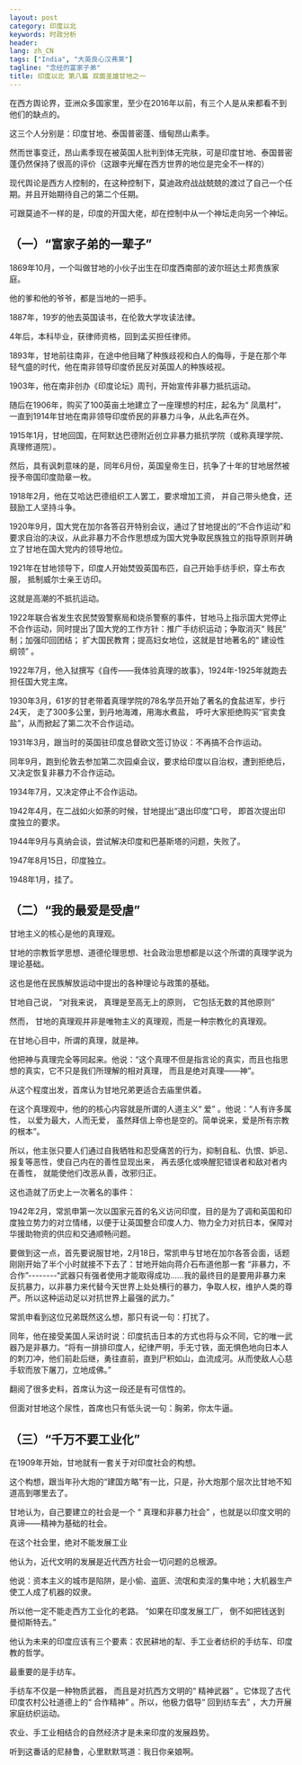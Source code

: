 ```yaml
---
layout: post
category: 印度以北
keywords: 时政分析
header:
lang: zh_CN 
tags: ["India", "大英良心汉弗莱"]
tagline: "念经的富家子弟"
title: 印度以北 第八篇 双面圣雄甘地之一
---
```


在西方舆论界，亚洲众多国家里，至少在2016年以前，有三个人是从来都看不到他们的缺点的。

这三个人分别是：印度甘地、泰国普密蓬、缅甸昂山素季。

然而世事变迁，昂山素季现在被英国人批判到体无完肤，可是印度甘地、泰国普密蓬仍然保持了很高的评价（这跟李光耀在西方世界的地位是完全不一样的）

现代舆论是西方人控制的，在这种控制下，莫迪政府战战兢兢的渡过了自己一个任期。并且开始期待自己的第二个任期。

可跟莫迪不一样的是，印度的开国大佬，却在控制中从一个神坛走向另一个神坛。

## （一）“富家子弟的一辈子”

1869年10月，一个叫做甘地的小伙子出生在印度西南部的波尔班达土邦贵族家庭。

他的爹和他的爷爷，都是当地的一把手。

1887年，19岁的他去英国读书，在伦敦大学攻读法律。

4年后，本科毕业，获律师资格，回到孟买担任律师。

1893年，甘地前往南非，在途中他目睹了种族歧视和白人的侮辱，于是在那个年轻气盛的时代，他在南非领导印度侨民反对英国人的种族岐视。

1903年，他在南非创办《印度论坛》周刊，开始宣传非暴力抵抗运动。

随后在1906年，购买了100英亩土地建立了一座理想的村庄，起名为“ 凤凰村”，一直到1914年甘地在南非领导印度侨民的非暴力斗争，从此名声在外。

1915年1月，甘地回国，在阿默达巴德附近创立非暴力抵抗学院（或称真理学院、真理修道院）。

然后，具有讽刺意味的是，同年6月份，英国皇帝生日，抗争了十年的甘地居然被授予帝国印度勋章一枚。

1918年2月，他在艾哈达巴德组织工人罢工，要求增加工资， 并自己带头绝食，还鼓励工人坚持斗争。

1920年9月，国大党在加尔各答召开特别会议，通过了甘地提出的“不合作运动”和要求自治的决议，从此非暴力不合作思想成为国大党争取民族独立的指导原则并确立了甘地在国大党内的领导地位。

1921年在甘地领导下，印度人开始焚毁英国布匹，自己开始手纺手织，穿土布衣服， 抵制威尔士亲王访印。

这就是高潮的不抵抗运动。

1922年联合省发生农民焚毁警察局和烧杀警察的事件，甘地马上指示国大党停止不合作运动，同时提出了国大党的工作方针：推广手纺织运动；争取消灭“ 贱民” 制；加强印回团结； 扩大国民教育；提高妇女地位，这就是甘地著名的“ 建设性纲领” 。

1922年7月，他入狱撰写《自传——我体验真理的故事》，1924年-1925年就跑去担任国大党主席。

1930年3月，61岁的甘老带着真理学院的78名学员开始了著名的食盐进军，步行24天， 走了300多公里，到丹地海滩，用海水煮盐， 呼吁大家拒绝购买“官卖食盐”，从而掀起了第二次不合作运动。

1931年3月，跟当时的英国驻印度总督欧文签订协议：不再搞不合作运动。

同年9月，跑到伦敦去参加第二次园桌会议，要求给印度以自治权，遭到拒绝后，又决定恢复非暴力不合作运动。

1934年7月，又决定停止不合作运动。

1942年4月，在二战如火如荼的时候，甘地提出“退出印度”口号， 即首次提出印度独立的要求。

1944年9月与真纳会谈，尝试解决印度和巴基斯塔的问题，失败了。

1947年8月15日，印度独立。

1948年1月，挂了。

## （二）“我的最爱是受虐”

甘地主义的核心是他的真理观。

甘地的宗教哲学思想、道德伦理思想、社会政治思想都是以这个所谓的真理学说为理论基础。

这也是他在民族解放运动中提出的各种理论与政策的基础。

甘地自己说， “对我来说， 真理是至高无上的原则， 它包括无数的其他原则”

然而， 甘地的真理观并非是唯物主义的真理观，而是一种宗教化的真理观。

在甘地心目中，所谓的真理，就是神。

他把神与真理完全等同起来。他说：“这个真理不但是指言论的真实，而且也指思想的真实，它不只是我们所理解的相对真理， 而且是绝对真理——神”。

从这个程度出发，首席认为甘地兄弟更适合去庙里供着。

在这个真理观中，他的的核心内容就是所谓的人道主义“ 爱” 。他说：“人有许多属性， 以爱为最大，人而无爱， 虽然拜信上帝也是空的。简单说来，爱是所有宗教的根本”。

所以，他主张只要人们通过自我牺牲和忍受痛苦的行为，抑制自私、仇恨、妒忌、报复等恶性，使自己内在的善性显现出来， 再去感化或唤醒犯错误者和敌对者内在善性， 就能使他们改恶从善，改邪归正。

这也造就了历史上一次著名的事件：

1942年2月，常凯申第一次以国家元首的名义访问印度，目的是为了调和英国和印度独立势力的对立情绪，以便于让英国整合印度人力、物力全力对抗日本，保障对华援助物资的供应和交通顺畅问题。

要做到这一点，首先要说服甘地，2月18日，常凯申与甘地在加尔各答会面，话题刚刚开始了半个小时就接不下去了：甘地开始向蒋介石布道他那一套 “非暴力，不合作”--------“武器只有强者使用才能取得成功……我的最终目的是要用非暴力来反抗暴力，以非暴力来代替今天世界上处处横行的暴力，争取人权，维护人类的尊严。所以这种运动足以对抗世界上最强的武力。”

常凯申看到这位兄弟既然这么想，那只有说一句：打扰了。

同年，他在接受美国人采访时说：印度抗击日本的方式也将与众不同，它的唯一武器乃是非暴力。“将有一排排印度人，纪律严明，手无寸铁，面无惧色地向日本人的刺刀冲，他们前赴后继，勇往直前，直到尸积如山，血流成河。从而使敌人心慈手软而放下屠刀，立地成佛。”

翻阅了很多史料，首席认为这一段还是有可信性的。

但面对甘地这个尿性，首席也只有低头说一句：胸弟，你太牛逼。

## （三）“千万不要工业化”

在1909年开始，甘地就有一套关于对印度社会的构想。

这个构想，跟当年孙大炮的“建国方略”有一比，只是，孙大炮那个层次比甘地不知道高到哪里去了。

甘地认为，自己要建立的社会是一个 “ 真理和非暴力社会” ，也就是以印度文明的真谛——精神为基础的社会。

在这个社会里，绝对不能发展工业

他认为，近代文明的发展是近代西方社会一切问题的总根源。

他说：资本主义的城市是陷阱，是小偷、盗匪、流氓和卖淫的集中地；大机器生产使工人成了机器的奴隶。

所以他一定不能走西方工业化的老路。 “如果在印度发展工厂， 倒不如把钱送到曼彻斯特去。”

他认为未来的印度应该有三个要素：农民耕地的犁、手工业者纺织的手纺车、印度教的哲学。

最重要的是手纺车。

手纺车不仅是一种物质武器， 而且是对抗西方文明的“ 精神武器” 。它体现了古代印度农村公社道德上的“ 合作精神” 。所以，他极力倡导“ 回到纺车去” ，大力开展家庭纺织运动。

农业、手工业相结合的自然经济才是未来印度的发展趋势。

听到这番话的尼赫鲁，心里默默骂道：我日你亲娘啊。

